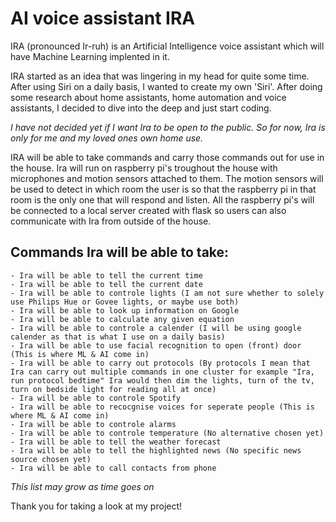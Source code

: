 # AI voice assistant IRA
IRA (pronounced Ir-ruh) is an Artificial Intelligence voice assistant which will have Machine Learning implented in it.

IRA started as an idea that was lingering in my head for quite some time. After using Siri on a daily basis, I wanted to create my own 'Siri'. After doing some research about home assistants, home automation and voice assistants, I decided to dive into the deep and just start coding.

*I have not decided yet if I want Ira to be open to the public. So for now, Ira is only for me and my loved ones own home use.*

IRA will be able to take commands and carry those commands out for use in the house. Ira will run on raspberry pi's troughout the house with microphones and motion sensors attached to them. The motion sensors will be used to detect in which room the user is so that the raspberry pi in that room is the only one that will respond and listen. All the raspberry pi's will be connected to a local server created with flask so users can also communicate with Ira from outside of the house.


## Commands Ira will be able to take:
    - Ira will be able to tell the current time
    - Ira will be able to tell the current date
    - Ira will be able to controle lights (I am not sure whether to solely use Philips Hue or Govee lights, or maybe use both)
    - Ira will be able to look up information on Google
    - Ira will be able to calculate any given equation
    - Ira will be able to controle a calender (I will be using google calender as that is what I use on a daily basis)
    - Ira will be able to use facial recognition to open (front) door (This is where ML & AI come in)
    - Ira will be able to carry out protocols (By protocols I mean that Ira can carry out multiple commands in one cluster for example "Ira, run protocol bedtime" Ira would then dim the lights, turn of the tv, turn on bedside light for reading all at once)
    - Ira will be able to controle Spotify
    - Ira will be able to recocgnise voices for seperate people (This is where ML & AI come in)
    - Ira will be able to controle alarms
    - Ira will be able to controle temperature (No alternative chosen yet)
    - Ira will be able to tell the weather forecast
    - Ira will be able to tell the highlighted news (No specific news source chosen yet)
    - Ira will be able to call contacts from phone

*This list may grow as time goes on*

Thank you for taking a look at my project!
